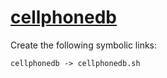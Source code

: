 # [cellphonedb](https://hpc.nih.gov/apps/cellphonedb.html)

Create the following symbolic links:
```
cellphonedb -> cellphonedb.sh
```
